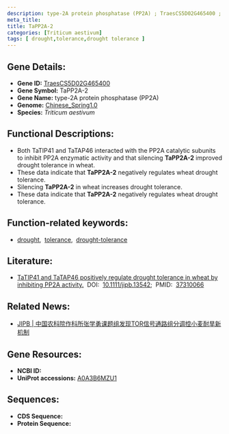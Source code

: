 ```yaml
---
description: type-2A protein phosphatase (PP2A) ; TraesCS5D02G465400 ; Triticum aestivum
meta_title:
title: TaPP2A-2
categories: [Triticum aestivum]
tags: [ drought,tolerance,drought tolerance ]
---
```


## Gene Details:
- **Gene ID:**	[TraesCS5D02G465400](https://ensembl.gramene.org/Triticum_aestivum/Gene/Summary?g=TraesCS5D02G465400)
- **Gene Symbol:** TaPP2A-2
- **Gene Name:** type-2A protein phosphatase (PP2A)
- **Genome:** [Chinese_Spring1.0](https://ensembl.gramene.org/Triticum_aestivum/Info/Index)
- **Species:** *Triticum aestivum*

## Functional Descriptions:
   - Both TaTIP41 and TaTAP46 interacted with the PP2A catalytic subunits to inhibit PP2A enzymatic activity and that silencing **TaPP2A-2** improved drought tolerance in wheat.
   - These data indicate that **TaPP2A-2** negatively regulates wheat drought tolerance.
   - Silencing **TaPP2A-2** in wheat increases drought tolerance.
   - These data indicate that **TaPP2A-2** negatively regulates wheat drought tolerance.

## Function-related keywords:
   - [drought](/tags/drought/),&nbsp;&nbsp;[tolerance](/tags/tolerance/),&nbsp;&nbsp;[drought-tolerance](/tags/drought-tolerance/)

## Literature:
   - [TaTIP41 and TaTAP46 positively regulate drought tolerance in wheat by inhibiting PP2A activity.]( https://onlinelibrary.wiley.com/doi/10.1111/jipb.13542)&nbsp;&nbsp;DOI:&nbsp;&nbsp;[10.1111/jipb.13542](https://onlinelibrary.wiley.com/doi/10.1111/jipb.13542);&nbsp;&nbsp;PMID:&nbsp;&nbsp;[37310066](https://pubmed.ncbi.nlm.nih.gov/37310066/)

## Related News:
   - [JIPB | 中国农科院作科所张学勇课题组发现TOR信号通路组分调控小麦耐旱新机制](https://mp.weixin.qq.com/s/D0pmiusGtbCC3vlpoGEYog)

## Gene Resources:
- **NCBI ID:**  [](https://www.ncbi.nlm.nih.gov/gene/?term=)
- **UniProt accessions:** [A0A3B6MZU1](https://www.uniprot.org/uniprotkb/A0A3B6MZU1/entry)



## Sequences:
- **CDS Sequence:**
- **Protein Sequence:**
